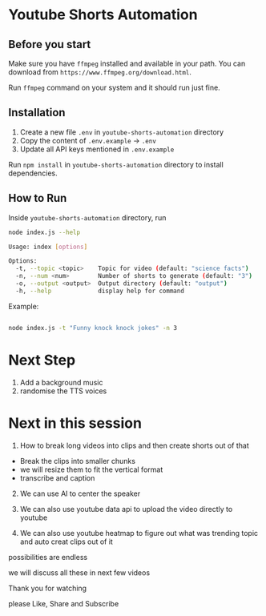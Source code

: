 # Youtube Shorts Automation

## Before you start
Make sure you have `ffmpeg` installed and available in your path.
You can download from `https://www.ffmpeg.org/download.html`.

Run `ffmpeg` command on your system and it should run just fine.

## Installation
1. Create a new file `.env` in `youtube-shorts-automation` directory
2. Copy the content of `.env.example` -> `.env`
3. Update all API keys mentioned in `.env.example`

Run `npm install` in `youtube-shorts-automation` directory to install dependencies.

## How to Run
Inside `youtube-shorts-automation` directory, run 
```bash
node index.js --help

Usage: index [options]

Options:
  -t, --topic <topic>    Topic for video (default: "science facts")
  -n, --num <num>        Number of shorts to generate (default: "3")
  -o, --output <output>  Output directory (default: "output")
  -h, --help             display help for command
```

Example: 
```bash

node index.js -t "Funny knock knock jokes" -n 3

```

# Next Step

1. Add a background music
2. randomise the TTS voices

# Next in this session

1. How to break long videos into clips and then create shorts out of that
  - Break the clips into smaller chunks
  - we will resize them to fit the vertical format
  - transcribe and caption

2. We can use AI to center the speaker

3. We can also use youtube data api to upload the video directly to youtube
4. We can also use youtube heatmap to figure out what was trending topic and auto creat clips out of it

possibilities are endless

we will discuss all these in next few videos

Thank you for watching

please Like, Share and Subscribe